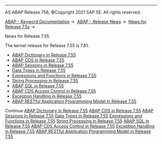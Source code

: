   

* * *

AS ABAP Release 756, ©Copyright 2021 SAP SE. All rights reserved.

[ABAP - Keyword Documentation](https://help.sap.com/doc/abapdocu_756_index_htm/7.56/en-US/abenabap.htm) →  [ABAP - Release News](https://help.sap.com/doc/abapdocu_756_index_htm/7.56/en-US/abennews.htm) →  [News for Release 7.5x](https://help.sap.com/doc/abapdocu_756_index_htm/7.56/en-US/abennews-75.htm) → 

News for Release 7.55

The kernel release for Release 7.55 is 7.81.

-   [ABAP Dictionary in Release 7.55](https://help.sap.com/doc/abapdocu_756_index_htm/7.56/en-US/abennews-755-ddic.htm)
-   [ABAP CDS in Release 7.55](https://help.sap.com/doc/abapdocu_756_index_htm/7.56/en-US/abennews-755-abap_cds.htm)
-   [ABAP Sessions in Release 7.55](https://help.sap.com/doc/abapdocu_756_index_htm/7.56/en-US/abennews-755-abap_sessions.htm)
-   [Data Types in Release 7.55](https://help.sap.com/doc/abapdocu_756_index_htm/7.56/en-US/abennews-755-types.htm)
-   [Expressions and Functions in Release 7.55](https://help.sap.com/doc/abapdocu_756_index_htm/7.56/en-US/abennews-755-expressions.htm)
-   [String Processing in Release 7.55](https://help.sap.com/doc/abapdocu_756_index_htm/7.56/en-US/abennews-755-strings.htm)
-   [ABAP SQL in Release 7.55](https://help.sap.com/doc/abapdocu_756_index_htm/7.56/en-US/abennews-755-abap_sql.htm)
-   [ABAP CDS Access Control in Release 7.55](https://help.sap.com/doc/abapdocu_756_index_htm/7.56/en-US/abennews-755-cds_access_control.htm)
-   [Exception Handling in Release 7.55](https://help.sap.com/doc/abapdocu_756_index_htm/7.56/en-US/abennews-755-exceptions.htm)
-   [ABAP RESTful Application Programming Model in Release 7.55](https://help.sap.com/doc/abapdocu_756_index_htm/7.56/en-US/abennews-755-restful.htm)

Continue
[ABAP Dictionary in Release 7.55](https://help.sap.com/doc/abapdocu_756_index_htm/7.56/en-US/abennews-755-ddic.htm)
[ABAP CDS in Release 7.55](https://help.sap.com/doc/abapdocu_756_index_htm/7.56/en-US/abennews-755-abap_cds.htm)
[ABAP Sessions in Release 7.55](https://help.sap.com/doc/abapdocu_756_index_htm/7.56/en-US/abennews-755-abap_sessions.htm)
[Data Types in Release 7.55](https://help.sap.com/doc/abapdocu_756_index_htm/7.56/en-US/abennews-755-types.htm)
[Expressions and Functions in Release 7.55](https://help.sap.com/doc/abapdocu_756_index_htm/7.56/en-US/abennews-755-expressions.htm)
[String Processing in Release 7.55](https://help.sap.com/doc/abapdocu_756_index_htm/7.56/en-US/abennews-755-strings.htm)
[ABAP SQL in Release 7.55](https://help.sap.com/doc/abapdocu_756_index_htm/7.56/en-US/abennews-755-abap_sql.htm)
[ABAP CDS Access Control in Release 7.55](https://help.sap.com/doc/abapdocu_756_index_htm/7.56/en-US/abennews-755-cds_access_control.htm)
[Exception Handling in Release 7.55](https://help.sap.com/doc/abapdocu_756_index_htm/7.56/en-US/abennews-755-exceptions.htm)
[ABAP RESTful Application Programming Model in Release 7.55](https://help.sap.com/doc/abapdocu_756_index_htm/7.56/en-US/abennews-755-restful.htm)